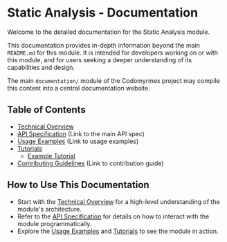 # Static Analysis - Documentation

Welcome to the detailed documentation for the Static Analysis module.

This documentation provides in-depth information beyond the main `README.md` for this module. It is intended for developers working on or with this module, and for users seeking a deeper understanding of its capabilities and design.

The main `documentation/` module of the Codomyrmex project may compile this content into a central documentation website.

## Table of Contents

- [Technical Overview](./technical_overview.md)
- [API Specification](../API_SPECIFICATION.md) (Link to the main API spec)
- [Usage Examples](../USAGE_EXAMPLES.md) (Link to usage examples)
- [Tutorials](./tutorials/)
  - [Example Tutorial](./tutorials/example_tutorial.md)
- [Contributing Guidelines](../CONTRIBUTING.md) (Link to contribution guide)

## How to Use This Documentation

- Start with the [Technical Overview](./technical_overview.md) for a high-level understanding of the module's architecture.
- Refer to the [API Specification](../API_SPECIFICATION.md) for details on how to interact with the module programmatically.
- Explore the [Usage Examples](../USAGE_EXAMPLES.md) and [Tutorials](./tutorials/) to see the module in action. 